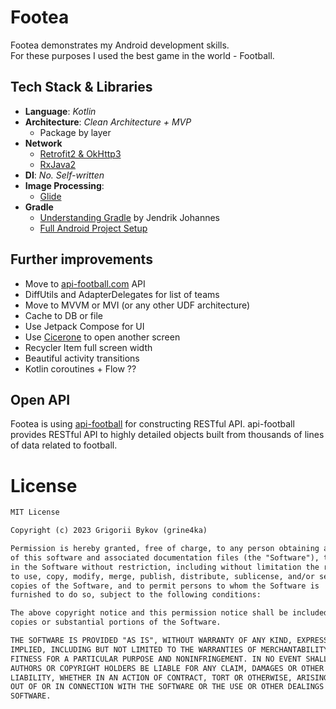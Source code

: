 # Footea

Footea demonstrates my Android development skills.  
For these purposes I used the best game in the world - Football.

## Tech Stack & Libraries

- **Language**: _Kotlin_
- **Architecture**: _Clean Architecture + MVP_
  - Package by layer
- **Network**
  - [Retrofit2 & OkHttp3](https://github.com/square/retrofit)
  - [RxJava2](https://github.com/ReactiveX/RxJava)
- **DI**: _No. Self-written_
- **Image Processing**: 
  - [Glide](https://github.com/bumptech/glide)
- **Gradle**
  - [Understanding Gradle](https://www.youtube.com/playlist?list=PLWQK2ZdV4Yl2k2OmC_gsjDpdIBTN0qqkE) by Jendrik Johannes
  - [Full Android Project Setup](https://github.com/jjohannes/gradle-project-setup-howto/tree/android)

## Further improvements

- Move to [api-football.com](https://api-football.com) API
- DiffUtils and AdapterDelegates for list of teams
- Move to MVVM or MVI  (or any other UDF architecture)
- Cache to DB or file
- Use Jetpack Compose for UI
- Use [Cicerone](https://github.com/terrakok/Cicerone) to open another screen
- Recycler Item full screen width
- Beautiful activity transitions
- Kotlin coroutines + Flow ??

## Open API

Footea is using [api-football](https://www.api-football.com/) for constructing RESTful API.
api-football provides RESTful API to highly detailed objects built from thousands of lines of data related to football.

# License

```xml
MIT License

Copyright (c) 2023 Grigorii Bykov (grine4ka)

Permission is hereby granted, free of charge, to any person obtaining a copy
of this software and associated documentation files (the "Software"), to deal
in the Software without restriction, including without limitation the rights
to use, copy, modify, merge, publish, distribute, sublicense, and/or sell
copies of the Software, and to permit persons to whom the Software is
furnished to do so, subject to the following conditions:

The above copyright notice and this permission notice shall be included in all
copies or substantial portions of the Software.

THE SOFTWARE IS PROVIDED "AS IS", WITHOUT WARRANTY OF ANY KIND, EXPRESS OR
IMPLIED, INCLUDING BUT NOT LIMITED TO THE WARRANTIES OF MERCHANTABILITY,
FITNESS FOR A PARTICULAR PURPOSE AND NONINFRINGEMENT. IN NO EVENT SHALL THE
AUTHORS OR COPYRIGHT HOLDERS BE LIABLE FOR ANY CLAIM, DAMAGES OR OTHER
LIABILITY, WHETHER IN AN ACTION OF CONTRACT, TORT OR OTHERWISE, ARISING FROM,
OUT OF OR IN CONNECTION WITH THE SOFTWARE OR THE USE OR OTHER DEALINGS IN THE
SOFTWARE.
```
